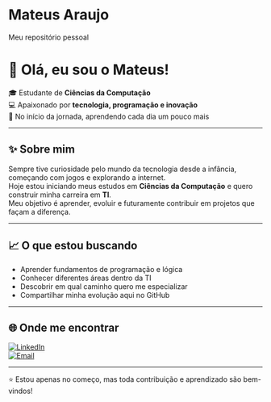 # Mateus Araujo
Meu repositório pessoal
# 👋 Olá, eu sou o Mateus!

🎓 Estudante de **Ciências da Computação**  
💻 Apaixonado por **tecnologia, programação e inovação**  
🚀 No início da jornada, aprendendo cada dia um pouco mais  

---

## ✨ Sobre mim
Sempre tive curiosidade pelo mundo da tecnologia desde a infância, começando com jogos e explorando a internet.  
Hoje estou iniciando meus estudos em **Ciências da Computação** e quero construir minha carreira em **TI**.  
Meu objetivo é aprender, evoluir e futuramente contribuir em projetos que façam a diferença.  

---

## 📈 O que estou buscando
- Aprender fundamentos de programação e lógica  
- Conhecer diferentes áreas dentro da TI  
- Descobrir em qual caminho quero me especializar  
- Compartilhar minha evolução aqui no GitHub  

---

## 🌐 Onde me encontrar
[![LinkedIn](https://img.shields.io/badge/LinkedIn-000?style=for-the-badge&logo=linkedin&logoColor=0A66C2)](https://www.linkedin.com/in/mateus-araújo-4673a737a)  
[![Email](https://img.shields.io/badge/Email-000?style=for-the-badge&logo=gmail&logoColor=EA4335)](mailto:mateustome2003@gmail.com)  

---

⭐ Estou apenas no começo, mas toda contribuição e aprendizado são bem-vindos!
